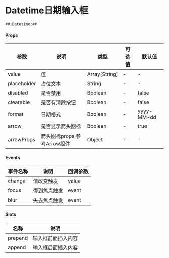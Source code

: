 # Datetime日期输入框

```
##:Datetime:##
```

#### Props
| 参数      | 说明    | 类型      | 可选值       | 默认值   |
|---------- |-------- |---------- |------------- |--------- |
| value     | 值   | Array[String]  |   -       |    -    |
| placeholder     | 占位文本   | String  |   -       |    -    |
| disabled     | 是否禁用   | Boolean  |   -       |    false    |
| clearable     | 是否有清除按钮   | Boolean  |   -       |    false    |
| format     | 日期格式   | Boolean  |   -       |    yyyy-MM-dd    |
| arrow     | 是否显示箭头图标   | Boolean  |   -       |    true    |
| arrowProps     | 箭头图标props,参考Arrow组件   | Object  |   -       |    -    |

#### Events
| 事件名称 | 说明 | 回调参数 |
|---------|--------|---------|
| change | 值改变触发 | value |
| focus | 得到焦点触发 | event |
| blur | 失去焦点触发 | event |

#### Slots
| 名称 | 说明 | 
|---------|--------|
| prepend | 输入框前面插入内容 |
| append | 输入框后面插入内容 |